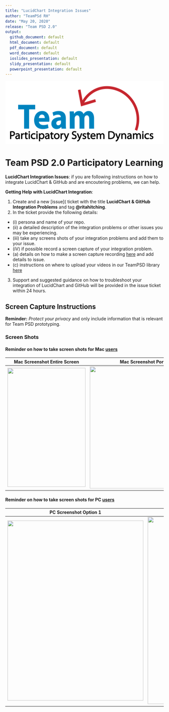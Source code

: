 ```yaml
---
title: "LucidChart Integration Issues"
author: "TeamPSd RH"
date: "May 20, 2020"
release: "Team PSD 2.0"
output: 
  github_document: default
  html_document: default
  pdf_document: default
  word_document: default
  ioslides_presentation: default
  slidy_presentation: default
  powerpoint_presentation: default
---
```



<img src = "https://github.com/lzim/teampsd/blob/teampsd_style/teampsd_logo/team_psd_logo_sm.png"
     height = "200" width = "600">  
 
# Team PSD 2.0 Participatory Learning 

**LucidChart Integration Issues**: if you are following instructions on how to integrate LucidChart & GitHub and are encoutering problems, we can help. 

**Getting Help with LucidChart Integration**: 
1. Create and a new [issue]( ticket with the title **LucidChart & GitHub Integration Problems** and tag **@ritahitching**.
2. In the ticket provide the following details:
- (i)   persona and name of your repo.
- (ii)  a detailed description of the integration problems or other issues you may be experiencing.
- (iii) take any screens shots of your integration problems and add them to your issue.
- (iV) if possible record a screen capture of your integration problem.
- (a) details on how to make a screen capture recording [here](https://github.com/lzim/teampsd/tree/master/resources/design/videos) and add details to issue. 
- (c) instructions on where to upload your videos in our TeamPSD library [here](https://github.com/lzim/teampsd/tree/master/resources/design/videos/youtube)
3. Support and suggested guidance on how to troubleshoot your integration of LucidChart and GitHub will be provided in the issue ticket within 24 hours.


## Screen Capture Instructions 
**Reminder:** _Protect your privacy_ and only include information that is relevant for Team PSD prototyping.

### Screen Shots
#### Reminder on how to take screen shots for Mac [users](https://www.wikihow.com/Take-a-Screenshot-on-a-Mac)

| Mac Screenshot Entire Screen| Mac Screenshot Portion of Screen|
| -----|-----|
<img src = "https://github.com/ritahitching/teampsd_hitching_sandbox/blob/master/resources/design/lucidchart/mac_screenshot_1.png" height = "378" width = "248">  | <img src = "https://github.com/ritahitching/teampsd_hitching_sandbox/blob/master/resources/design/lucidchart/mac_screenshot_22.png" height = "388" width = "426"> |  

#### Reminder on how to take screen shots for PC [users](https://www.wikihow.com/Take-a-Screenshot-in-Microsoft-Windows)

| PC Screenshot Option 1 | Pc Screenshot Option 2|
| -----|-----|
<img src = "https://github.com/ritahitching/teampsd_hitching_sandbox/blob/master/resources/design/lucidchart/pc_screenshot_1.png" height = "572" width = "432"> |   <img src = "https://github.com/ritahitching/teampsd_hitching_sandbox/blob/master/resources/design/lucidchart/pc_screenshot_2.png" height = "595" width = "426"> |  

